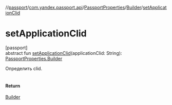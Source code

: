 //[passport](../../../../index.md)/[com.yandex.passport.api](../../index.md)/[PassportProperties](../index.md)/[Builder](index.md)/[setApplicationClid](set-application-clid.md)

# setApplicationClid

[passport]\
abstract fun [setApplicationClid](set-application-clid.md)(applicationClid: String): [PassportProperties.Builder](index.md)

Определить clid.<br></br>

#### Return

[Builder](index.md)
